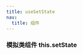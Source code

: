 ```yaml
---
title: useSetState
nav:
  title: 组件
---
```


### 模拟类组件 this.setState

<code src="or_so/src/myDemo/UseSetState" />
